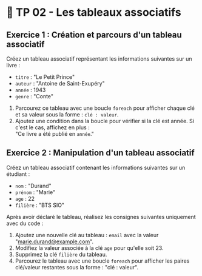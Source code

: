 # 📝 TP 02 - Les tableaux associatifs

## Exercice 1 : Création et parcours d'un tableau associatif

Créez un tableau associatif représentant les informations suivantes sur un livre :

- ``titre`` : "Le Petit Prince"
- `auteur` : "Antoine de Saint-Exupéry"
- `année` : 1943
- `genre` : "Conte"

1. Parcourez ce tableau avec une boucle ``foreach`` pour afficher chaque clé et sa valeur sous la forme : `clé : valeur`.
2. Ajoutez une condition dans la boucle pour vérifier si la clé est année. Si c'est le cas, affichez en plus : <br>"Ce livre a été publié en `année`."


## Exercice 2 : Manipulation d'un tableau associatif

Créez un tableau associatif contenant les informations suivantes sur un étudiant :
* `nom` : "Durand"
* `prénom` : "Marie"
* `age` : 22
* `filière` : "BTS SIO"

Après avoir déclaré le tableau, réalisez les consignes suivantes uniquement avec du code :

1. Ajoutez une nouvelle clé au tableau : ``email`` avec la valeur "marie.durand@example.com".
2. Modifiez la valeur associée à la clé ``age`` pour qu'elle soit 23.
3. Supprimez la clé ``filière`` du tableau.
4. Parcourez le tableau avec une boucle ``foreach`` pour afficher les paires clé/valeur restantes sous la forme : "clé : valeur".
